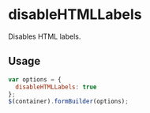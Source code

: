 # disableHTMLLabels
Disables HTML labels.

## Usage
```javascript
var options = {
  disableHTMLLabels: true
};
$(container).formBuilder(options);
```
<p data-height="525" data-embed-version="2" data-theme-id="22927" data-slug-hash="yRJPNb" data-default-tab="result" data-user="sudharshan" class="codepen"></p>
